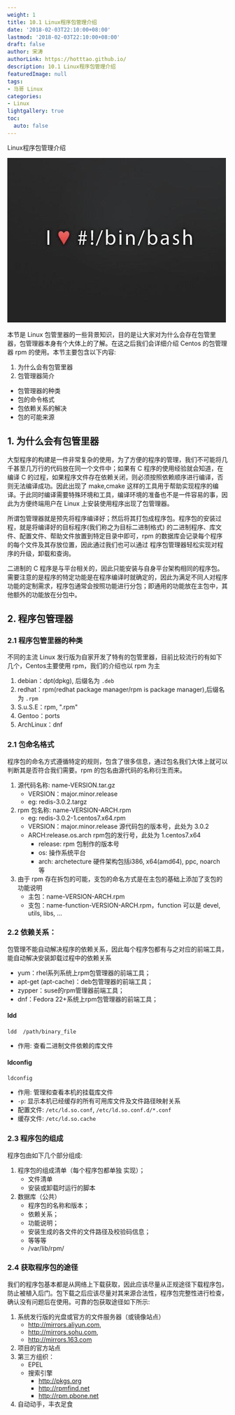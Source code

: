 ```yaml
---
weight: 1
title: 10.1 Linux程序包管理介绍
date: '2018-02-03T22:10:00+08:00'
lastmod: '2018-02-03T22:10:00+08:00'
draft: false
author: 宋涛
authorLink: https://hotttao.github.io/
description: 10.1 Linux程序包管理介绍
featuredImage: null
tags:
- 马哥 Linux
categories:
- Linux
lightgallery: true
toc:
  auto: false
---
```


Linux程序包管理介绍

![linux-mt](/images/linux_mt/linux_mt.jpg)
<!-- more -->

本节是 Linux 包管里器的一些背景知识，目的是让大家对为什么会存在包管里器，包管理器本身有个大体上的了解。在这之后我们会详细介绍 Centos 的包管理器 rpm 的使用。本节主要包含以下内容:
1. 为什么会有包管里器
2. 包管理器简介
  - 包管理器的种类
  - 包的命令格式
  - 包依赖关系的解决
  - 包的可能来源

## 1. 为什么会有包管里器
大型程序的构建是一件非常复杂的使用，为了方便的程序的管理，我们不可能将几千甚至几万行的代码放在同一个文件中；如果有 C 程序的使用经验就会知道，在编译 C 的过程，如果程序文件存在依赖关闭，则必须按照依赖顺序进行编译，否则无法编译成功。因此出现了 make,cmake 这样的工具用于帮助实现程序的编译。于此同时编译需要特殊环境和工具，编译环境的准备也不是一件容易的事，因此为方便终端用户在 Linux 上安装使用程序出现了包管理器。

所谓包管理器就是预先将程序编译好；然后将其打包成程序包。程序包的安装过程，就是将编译好的目标程序(我们称之为目标二进制格式) 的二进制程序、库文件、配置文件、帮助文件放置到特定目录中即可，rpm 的数据库会记录每个程序的每个文件及其存放位置，因此通过我们也可以通过 程序包管理器轻松实现对程序的升级，卸载和查询。

二进制的 C 程序是与平台相关的，因此只能安装与自身平台架构相同的程序包。需要注意的是程序的特定功能是在程序编译时就确定的，因此为满足不同人对程序功能的定制需求，程序包通常会按照功能进行分包；即通用的功能放在主包中，其他额外的功能放在分包中。



## 2. 程序包管理器
### 2.1 程序包管里器的种类
不同的主流 Linux 发行版为自家开发了特有的包管里器，目前比较流行的有如下几个，Centos主要使用 rpm，我们的介绍也以 rpm 为主
1. debian：dpt(dpkg), 后缀名为 `.deb`
2. redhat：rpm(redhat package manager/rpm is package manager),后缀名为 `.rpm`
3. S.u.S.E：rpm, ".rpm"
4. Gentoo：ports
5. ArchLinux：dnf

### 2.1 包命名格式
程序包的命名方式遵循特定的规则，包含了很多信息，通过包名我们大体上就可以判断其是否符合我们需要。rpm 的包名由源代码的名称衍生而来。
1. 源代码名称: name-VERSION.tar.gz
    - VERSION：major.minor.release
    - eg: redis-3.0.2.targz
2. rpm 包名称: name-VERSION-ARCH.rpm
	- eg: redis-3.0.2-1.centos7.x64.rpm
    - VERSION：major.minor.release 源代码包的版本号，此处为 3.0.2
    - ARCH:release.os.arch rpm包的发行号，此处为 1.centos7.x64
        - release: rpm 包制作的版本号
        - os: 操作系统平台
        - arch: archetecture 硬件架构包括i386, x64(amd64), ppc, noarch 等
3. 由于 rpm 存在拆包的可能，支包的命名方式是在主包的基础上添加了支包的功能说明
    - 主包：name-VERSION-ARCH.rpm
    - 支包：name-function-VERSION-ARCH.rpm，function 可以是 devel, utils, libs, ...

### 2.2 依赖关系：
包管理不能自动解决程序的依赖关系，因此每个程序包都有与之对应的前端工具，能自动解决安装卸载过程中的依赖关系
- yum：rhel系列系统上rpm包管理器的前端工具；
- apt-get (apt-cache)：deb包管理器的前端工具；
- zypper：suse的rpm管理器前端工具；
- dnf：Fedora 22+系统上rpm包管理器的前端工具；

#### ldd
`ldd  /path/binary_file`
- 作用: 查看二进制文件依赖的库文件

#### ldconfig
`ldconfig`
- 作用: 管理和查看本机的挂载库文件
- `-p`: 显示本机已经缓存的所有可用库文件及文件路径映射关系
- 配置文件: `/etc/ld.so.conf`, `/etc/ld.so.conf.d/*.conf`
- 缓存文件: `/etc/ld.so.cache`


### 2.3 程序包的组成
程序包由如下几个部分组成:
1. 程序包的组成清单（每个程序包都单独 实现）；
    - 文件清单
    - 安装或卸载时运行的脚本
2. 数据库（公共）
    - 程序包的名称和版本；
    - 依赖关系；
    - 功能说明；
    - 安装生成的各文件的文件路径及校验码信息；
    - 等等等
    - /var/lib/rpm/

### 2.4 获取程序包的途径
我们的程序包基本都是从网络上下载获取，因此应该尽量从正规途径下载程序包，防止被植入后门。包下载之后应该尽量对其来源合法性，程序包完整性进行检查，确认没有问题后在使用。可靠的包获取途径如下所示:
1. 系统发行版的光盘或官方的文件服务器（或镜像站点）
    - http://mirrors.aliyun.com,
    - http://mirrors.sohu.com,
    - http://mirrors.163.com
2. 项目的官方站点
3. 第三方组织：
    - EPEL
    - 搜索引擎
        - http://pkgs.org
        - http://rpmfind.net
        - http://rpm.pbone.net
4. 自动动手，丰衣足食
